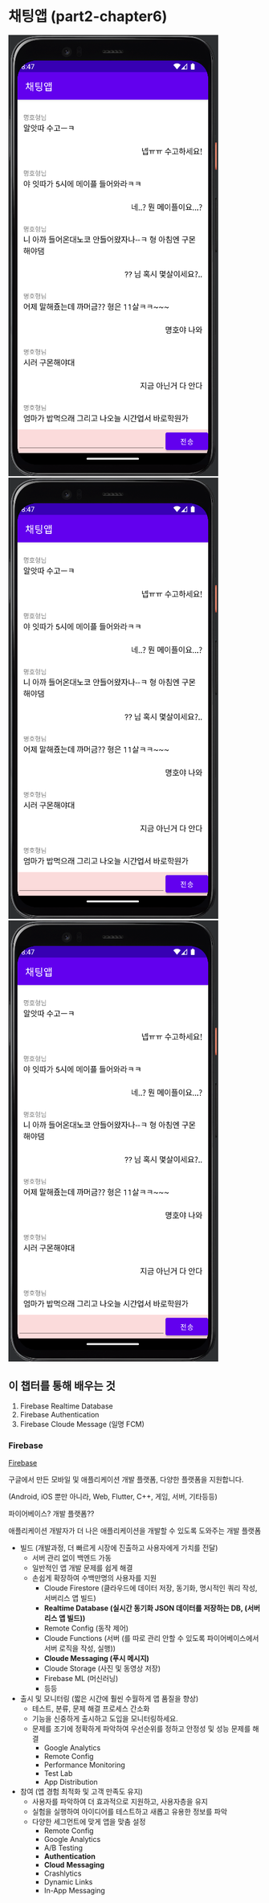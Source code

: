# 채팅앱 (part2-chapter6)


![1](./screenshot/1.png)
![2](./screenshot/1.png)
![3](./screenshot/1.png)

## 이 챕터를 통해 배우는 것

1. Firebase Realtime Database
2. Firebase Authentication
3. Firebase Cloude Message (일명 FCM)

### Firebase

[Firebase](https://firebase.google.com/)

구글에서 만든 모바일 및 애플리케이션 개발 플랫폼, 다양한 플랫폼을 지원합니다. 

(Android, iOS 뿐만 아니라, Web, Flutter, C++, 게임, 서버, 기타등등)

파이어베이스? 개발 플랫폼??

애플리케이션 개발자가 더 나은 애플리케이션을 개발할 수 있도록 도와주는 개발 플랫폼

- 빌드 (개발과정, 더 빠르게 시장에 진출하고 사용자에게 가치를 전달)
    - 서버 관리 없이 백엔드 가동
    - 일반적인 앱 개발 문제를 쉽게 해결
    - 손쉽게 확장하여 수백만명의 사용자를 지원
        - Cloude Firestore (클라우드에 데이터 저장, 동기화, 명시적인 쿼리 작성, 서버리스 앱 빌드)
        - **Realtime Database (실시간 동기화 JSON 데이터를 저장하는 DB, (서버리스 앱 빌드))**
        - Remote Config (동작 제어)
        - Cloude Functions (서버 (를 따로 관리 안할 수 있도록 파이어베이스에서 서버 로직을 작성, 실행))
        - **Cloude Messaging (푸시 메시지)**
        - Cloude Storage (사진 및 동영상 저장)
        - Firebase ML (머신러닝)
        - 등등
- 출시 및 모니터링 (짧은 시간에 훨씬 수월하게 앱 품질을 향상)
    - 테스트, 분류, 문제 해결 프로세스 간소화
    - 기능을 신중하게 출시하고 도입을 모니터링하세요.
    - 문제를 조기에 정확하게 파악하여 우선순위를 정하고 안정성 및 성능 문제를 해결
        - Google Analytics
        - Remote Config
        - Performance Monitoring
        - Test Lab
        - App Distribution
- 참여 (앱 경험 최적화 및 고객 만족도 유지)
    - 사용자를 파악하여 더 효과적으로 지원하고, 사용자층을 유지
    - 실험을 실행하여 아이디어를 테스트하고 새롭고 유용한 정보를 파악
    - 다양한 세그먼트에 맞게 앱을 맞춤 설정
        - Remote Config
        - Google Analytics
        - A/B Testing
        - **Authentication**
        - **Cloud** **Messaging**
        - Crashlytics
        - Dynamic Links
        - In-App Messaging